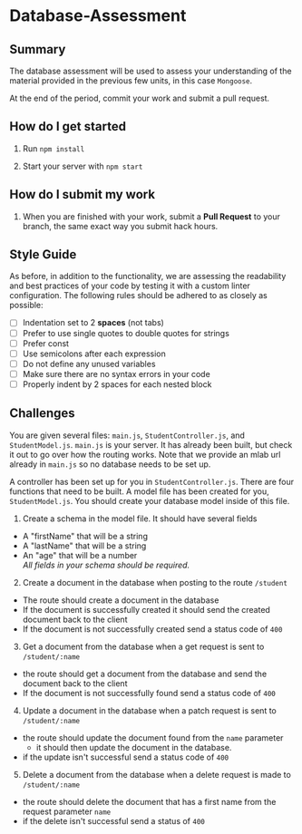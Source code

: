 # Database-Assessment

## Summary
The database assessment will be used to assess your understanding of the material provided in the previous few units, in this case `Mongoose`.

At the end of the period, commit your work and submit a pull request.

## How do I get started

1. Run `npm install`

2. Start your server with `npm start`

## How do I submit my work

1. When you are finished with your work, submit a **Pull Request** to your branch, the same exact way you submit hack hours.

## Style Guide
As before, in addition to the functionality, we are assessing the
readability and best practices of your code by testing it with a custom
linter configuration. The following rules should be adhered to as closely
as possible:

- [ ] Indentation set to 2 **spaces** (not tabs)
- [ ] Prefer to use single quotes to double quotes for strings
- [ ] Prefer const
- [ ] Use semicolons after each expression
- [ ] Do not define any unused variables
- [ ] Make sure there are no syntax errors in your code
- [ ] Properly indent by 2 spaces for each nested block

## Challenges

You are given several files: `main.js`, `StudentController.js`, and `StudentModel.js`. `main.js` is your server. It has already been built, but check it out to go over how the routing works. Note that we provide an mlab url already in `main.js` so no database needs to be set up.

A controller has been set up for you in `StudentController.js`. There are four functions that need to be built.
A model file has been created for you, `StudentModel.js`. You should create your database model inside of this file.

1. Create a schema in the model file. It should have several fields
  - A "firstName" that will be a string
  - A "lastName" that will be a string
  - An "age" that will be a number <br>
  *All fields in your schema should be required.*
2. Create a document in the database when posting to the route `/student`
  - The route should create a document in the database
  - If the document is successfully created it should send the created document back to the client
  - If the document is not successfully created send a status code of `400`
3. Get a document from the database when a get request is sent to `/student/:name`
  - the route should get a document from the database and send the document back to the client
  - If the document is not successfully found send a status code of `400`
4. Update a document in the database when a patch request is sent to `/student/:name`
  - the route should update the document found from the `name` parameter
    - it should then update the document in the database.
  - if the update isn't successful send a status code of `400`
5. Delete a document from the database when a delete request is made to `/student/:name`
  - the route should delete the document that has a first name from the request parameter `name`
  - if the delete isn't successful send a status of `400`
